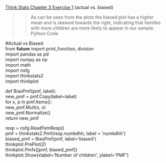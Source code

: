 [Think Stats Chapter 3 Exercise 1](http://greenteapress.com/thinkstats2/html/thinkstats2004.html#toc31) (actual vs. biased)

>> As can be seen from the plots the biased plot has a higher mean and is skewed towards the right, indicating that families with more children are more likely to appear in our sample.
Python Code  

#Actual vs Biased  
from __future__ import print_function, division  
import pandas as pd  
import numpy as np  
import math  
import nsfg  
import thinkstats2  
import thinkplot  

def BiasPmf(pmf, label):  
    new_pmf = pmf.Copy(label=label)  
    for x, p in pmf.Items():  
        new_pmf.Mult(x, x)  
    new_pmf.Normalize()  
    return new_pmf  

resp = nsfg.ReadFemResp()  
pmf = thinkstats2.Pmf(resp.numkdhh, label = 'numkdhh')  
biased_pmf = BiasPmf(pmf, label='biased')  
thinkplot.PrePlot(2)  
thinkplot.Pmfs([pmf, biased_pmf])  
thinkplot.Show(xlabel='Number of children', ylabel='PMF')  

